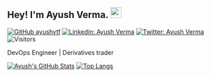 ## Hey! I'm Ayush Verma. <img src="https://media.giphy.com/media/hvRJCLFzcasrR4ia7z/giphy.gif" width="25px">

[![GitHub ayushvtf](https://img.shields.io/github/followers/ayushvtf?label=follow&style=social)](https://github.com/ayushvtf)
[![Linkedin: Ayush Verma](https://img.shields.io/badge/-Ayush%20Verma-blue?style=flat-square&logo=Linkedin&logoColor=white&link=https://www.linkedin.com/in/ayushvtf/)](https://www.linkedin.com/in/ayushvtf/)
[![Twitter: Ayush Verma](https://img.shields.io/twitter/follow/ayushvtf?style=social)](https://twitter.com/ayushvtf)
![Visitors](https://visitor-badge.glitch.me/badge?page_id=ayushvtf&left_color=gray&right_color=blue)
  
DevOps Engineer | Derivatives trader

[![Ayush's GitHub Stats](https://github-readme-stats.vercel.app/api?username=ayushvtf&hide=issues&count_private=true&show_icons=true&theme=calm)](https://github.com/ayushvtf/github-readme-stats)
[![Top Langs](https://github-readme-stats.vercel.app/api/top-langs/?username=ayushvtf&layout=compact&theme=calm)](https://github.com/ayushvtf/github-readme-stats)


<!--
**ayushvtf/ayushvtf** is a ✨ _special_ ✨ repository because its `README.md` (this file) appears on your GitHub profile.

Here are some ideas to get you started:

- 🔭 I’m currently working on ...
- 🌱 I’m currently learning ...
- 👯 I’m looking to collaborate on ...
- 🤔 I’m looking for help with ...
- 💬 Ask me about ...
- 📫 How to reach me: ...
- 😄 Pronouns: ...
- ⚡ Fun fact: ...
-->
